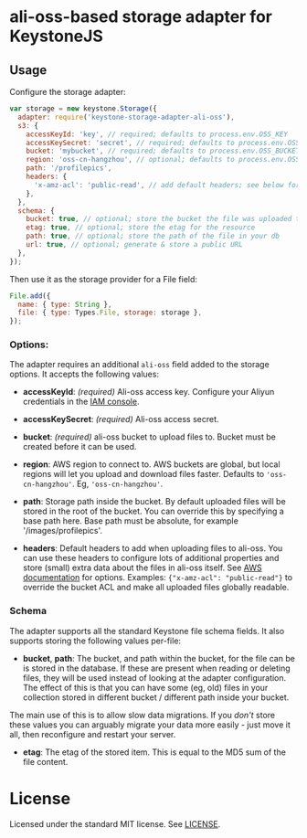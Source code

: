 # ali-oss-based storage adapter for KeystoneJS

## Usage

Configure the storage adapter:

```js
var storage = new keystone.Storage({
  adapter: require('keystone-storage-adapter-ali-oss'),
  s3: {
    accessKeyId: 'key', // required; defaults to process.env.OSS_KEY
    accessKeySecret: 'secret', // required; defaults to process.env.OSS_SECRET
    bucket: 'mybucket', // required; defaults to process.env.OSS_BUCKET
    region: 'oss-cn-hangzhou', // optional; defaults to process.env.OSS_REGION, or if that's not specified, us-east-1
    path: '/profilepics',
    headers: {
      'x-amz-acl': 'public-read', // add default headers; see below for details
    },
  },
  schema: {
    bucket: true, // optional; store the bucket the file was uploaded to in your db
    etag: true, // optional; store the etag for the resource
    path: true, // optional; store the path of the file in your db
    url: true, // optional; generate & store a public URL
  },
});
```

Then use it as the storage provider for a File field:

```js
File.add({
  name: { type: String },
  file: { type: Types.File, storage: storage },
});
```

### Options:

The adapter requires an additional `ali-oss` field added to the storage options. It accepts the following values:

- **accessKeyId**: *(required)* Ali-oss access key. Configure your Aliyun credentials in the [IAM console](https://console.aws.amazon.com/iam/home?region=ap-southeast-2#home).

- **accessKeySecret**: *(required)* Ali-oss access secret.

- **bucket**: *(required)* ali-oss bucket to upload files to. Bucket must be created before it can be used. 

- **region**: AWS region to connect to. AWS buckets are global, but local regions will let you upload and download files faster. Defaults to `'oss-cn-hangzhou'`. Eg, `'oss-cn-hangzhou'`.

- **path**: Storage path inside the bucket. By default uploaded files will be stored in the root of the bucket. You can override this by specifying a base path here. Base path must be absolute, for example '/images/profilepics'.

- **headers**: Default headers to add when uploading files to ali-oss. You can use these headers to configure lots of additional properties and store (small) extra data about the files in ali-oss itself. See [AWS documentation](http://docs.aws.amazon.com/AmazonS3/latest/API/RESTObjectPUT.html) for options. Examples: `{"x-amz-acl": "public-read"}` to override the bucket ACL and make all uploaded files globally readable.


### Schema

The adapter supports all the standard Keystone file schema fields. It also supports storing the following values per-file:

- **bucket**, **path**: The bucket, and path within the bucket, for the file can be is stored in the database. If these are present when reading or deleting files, they will be used instead of looking at the adapter configuration. The effect of this is that you can have some (eg, old) files in your collection stored in different bucket / different path inside your bucket.

The main use of this is to allow slow data migrations. If you *don't* store these values you can arguably migrate your data more easily - just move it all, then reconfigure and restart your server.

- **etag**: The etag of the stored item. This is equal to the MD5 sum of the file content.


# License

Licensed under the standard MIT license. See [LICENSE](license).
